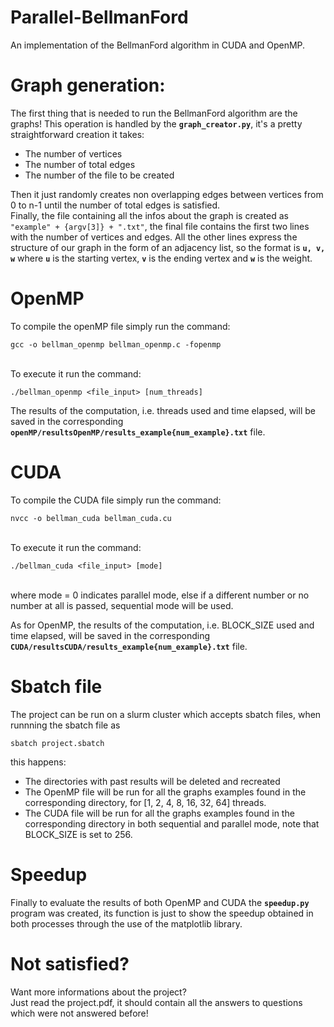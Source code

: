 # Parallel-BellmanFord
An implementation of the BellmanFord algorithm in CUDA and OpenMP.

# Graph generation:
The first thing that is needed to run the BellmanFord algorithm are the graphs! This operation is handled by the **`graph_creator.py`**, it's a pretty straightforward creation it takes:
- The number of vertices
- The number of total edges
- The number of the file to be created

Then it just randomly creates non overlapping edges between vertices from 0 to n-1 until the number of total edges is satisfied. <br>
Finally, the file containing all the infos about the graph is created as `"example" + {argv[3]} + ".txt"`, the final file contains the first two lines with the number of vertices and edges. All the other lines express the structure of our graph in the form of an adjacency list, so the format is **`u, v, w`** where **`u`** is the starting vertex, **`v`** is the ending vertex and **`w`** is the weight.

# OpenMP
To compile the openMP file simply run the command: <br>
```
gcc -o bellman_openmp bellman_openmp.c -fopenmp
```

<br>
To execute it run the command: <br>

```
./bellman_openmp <file_input> [num_threads]
```

The results of the computation, i.e. threads used and time elapsed, will be saved in the corresponding **`openMP/resultsOpenMP/results_example{num_example}.txt`**  file.

# CUDA
To compile the CUDA file simply run the command: <br>

```
nvcc -o bellman_cuda bellman_cuda.cu
```

<br>
To execute it run the command: <br> 

```
./bellman_cuda <file_input> [mode]
```

<br> 
where mode = 0 indicates parallel mode, else if a different number or no number at all is passed, sequential mode will be used.

As for OpenMP, the results of the computation, i.e. BLOCK_SIZE used and time elapsed, will be saved in the corresponding **`CUDA/resultsCUDA/results_example{num_example}.txt`** file.

# Sbatch file
The project can be run on a slurm cluster which accepts sbatch files, when runnning the sbatch file as 
```
sbatch project.sbatch
```
this happens:
- The directories with past results will be deleted and recreated
- The OpenMP file will be run for all the graphs examples found in the corresponding directory, for [1, 2, 4, 8, 16, 32, 64] threads.
- The CUDA file will be run for all the graphs examples found in the corresponding directory in both sequential and parallel mode, note that BLOCK_SIZE is set to 256.

# Speedup
Finally to evaluate the results of both OpenMP and CUDA the **`speedup.py`** program was created, its function is just to show the speedup obtained in both processes through the use of the matplotlib library.

# Not satisfied?
Want more informations about the project? <br>
Just read the project.pdf, it should contain all the answers to questions which were not answered before!
